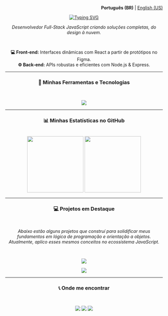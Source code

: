 <p align="right">
  <b>Português (BR)</b> | <a href="README_en.md">English (US)</a>
</p>

<p align="center">
<a href="https://git.io/typing-svg"><img src="https://readme-typing-svg.herokuapp.com?font=Fira+Code&weight=500&size=24&duration=3000&pause=60000&color=A49FEE&background=FFFFFF00&center=true&vCenter=true&width=435&lines=Ol%C3%A1%2C+eu+sou+o+Rafael+Souto+" alt="Typing SVG" /></a>
</p>

<p align="center">
  <em>Desenvolvedor Full-Stack JavaScript criando soluções completas, do design à nuvem.</em>
</p>
<br>
<p align="center">
  <b>💻 Front-end:</b> Interfaces dinâmicas com React a partir de protótipos no Figma.<br>
  <b>⚙️ Back-end:</b> APIs robustas e eficientes com Node.js & Express.<br>
</p>

---

<h3 align="center">🚀 Minhas Ferramentas e Tecnologias</h3>
<br>
<p align="center">
  <img src="https://skillicons.dev/icons?i=html,css,js,ts,nodejs,react,express,docker,postman,figma" />
</p>

---

<h3 align="center">📊 Minhas Estatísticas no GitHub</h3>
<br>
<div align="center">
  <img height="180em" src="https://github-readme-stats-taupe-mu-92.vercel.app/api?username=RafaelxSouto&show_icons=true&theme=tokyonight&include_all_commits=true&count_private=true"/>
  <img height="180em" src="https://wakatime.com/share/@f10802a1-66fc-42ab-b92f-e4b075f67dd5/430354c1-c8ce-49fd-8044-7ea079bf7d2f.svg"/>
</div>

---

<h3 align="center">💻 Projetos em Destaque</h3>
<br>
<p align="center">
  <em>Abaixo estão alguns projetos que construí para solidificar meus fundamentos em lógica de programação e orientação a objetos. Atualmente, aplico esses mesmos conceitos no ecossistema JavaScript.</em>
</p>
<br>

<!-- PROJETO 1 -->
<p align="center">
  <a href="https://github.com/RafaelxSouto/estacionamento-rsm">
    <img src="https://github-readme-stats-taupe-mu-92.vercel.app/api/pin/?username=RafaelxSouto&repo=estacionamento-rsm&theme=tokyonight&show_owner=true" />
  </a>
</p>

<!-- PROJETO 2 -->
<p align="center">
  <a href="https://github.com/RafaelxSouto/lista-contato-rsm">
    <img src="https://github-readme-stats-taupe-mu-92.vercel.app/api/pin/?username=RafaelxSouto&repo=lista-contato-rsm&theme=tokyonight&show_owner=true" />
  </a>
</p>

---

<h3 align="center">📞 Onde me encontrar</h3>
<br>
<p align="center">
  <a href="https://linkedin.com/in/rafaelxsouto" target="\_blank"><img src="https://img.shields.io/badge/LinkedIn-0A66C2?style=for-the-badge&logo=linkedin&logoColor=white" /></a>
  <a href="mailto:rafaelsouto@proton.me"><img src="https://img.shields.io/badge/ProtonMail-8B89CC?style=for-the-badge&logo=protonmail&logoColor=white" /></a>
  <a href="https://rafaelsouto.tech" target="\_blank"><img src="https://img.shields.io/badge/Meu%20Portfólio-3B3B3B?style=for-the-badge&logo=firefox%20browser&logoColor=white" /></a>
</p>

